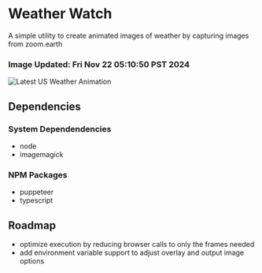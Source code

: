 # Weather Watch

A simple utility to create animated images of weather by capturing images from zoom.earth

### Image Updated: Fri Nov 22 05:10:50 PST 2024

![Latest US Weather Animation](animations/2024-11-22.webp)

## Dependencies
### System Dependendencies
* node
* imagemagick
### NPM Packages
* puppeteer
* typescript

## Roadmap
* optimize execution by reducing browser calls to only the frames needed
* add environment variable support to adjust overlay and output image options
